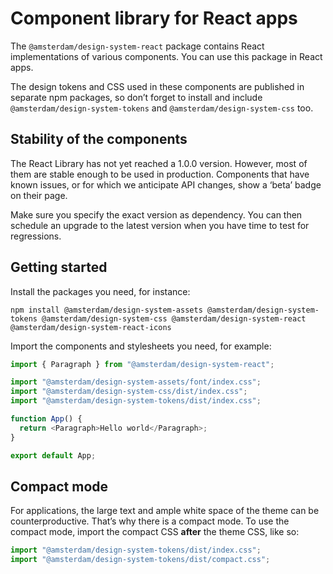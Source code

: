 <!-- @license CC0-1.0 -->

# Component library for React apps

The `@amsterdam/design-system-react` package contains React implementations of various components.
You can use this package in React apps.

The design tokens and CSS used in these components are published in separate npm packages,
so don’t forget to install and include `@amsterdam/design-system-tokens` and `@amsterdam/design-system-css` too.

## Stability of the components

The React Library has not yet reached a 1.0.0 version.
However, most of them are stable enough to be used in production.
Components that have known issues, or for which we anticipate API changes, show a ‘beta’ badge on their page.

Make sure you specify the exact version as dependency.
You can then schedule an upgrade to the latest version when you have time to test for regressions.

## Getting started

Install the packages you need, for instance:

`npm install @amsterdam/design-system-assets @amsterdam/design-system-tokens @amsterdam/design-system-css @amsterdam/design-system-react @amsterdam/design-system-react-icons`

Import the components and stylesheets you need, for example:

```javascript
import { Paragraph } from "@amsterdam/design-system-react";

import "@amsterdam/design-system-assets/font/index.css";
import "@amsterdam/design-system-css/dist/index.css";
import "@amsterdam/design-system-tokens/dist/index.css";

function App() {
  return <Paragraph>Hello world</Paragraph>;
}

export default App;
```

## Compact mode

For applications, the large text and ample white space of the theme can be counterproductive.
That’s why there is a compact mode.
To use the compact mode, import the compact CSS **after** the theme CSS, like so:

```javascript
import "@amsterdam/design-system-tokens/dist/index.css";
import "@amsterdam/design-system-tokens/dist/compact.css";
```

